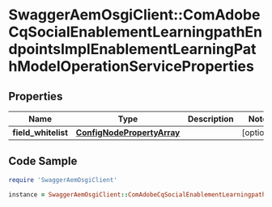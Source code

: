# SwaggerAemOsgiClient::ComAdobeCqSocialEnablementLearningpathEndpointsImplEnablementLearningPathModelOperationServiceProperties

## Properties

Name | Type | Description | Notes
------------ | ------------- | ------------- | -------------
**field_whitelist** | [**ConfigNodePropertyArray**](ConfigNodePropertyArray.md) |  | [optional] 

## Code Sample

```ruby
require 'SwaggerAemOsgiClient'

instance = SwaggerAemOsgiClient::ComAdobeCqSocialEnablementLearningpathEndpointsImplEnablementLearningPathModelOperationServiceProperties.new(field_whitelist: null)
```


